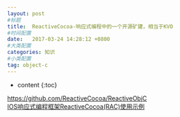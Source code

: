 ```yaml
---
layout: post
#标题
title:  ReactiveCocoa-响应式编程中的一个开源矿建，相当于KVO
#时间配置
date:   2017-03-24 14:28:12 +0800
#大类配置
categories: 知识
#小类配置
tag: object-c
---
```


* content
{:toc}


<a href="https://github.com/ReactiveCocoa/ReactiveObjC" target="_blank">https://github.com/ReactiveCocoa/ReactiveObjC</a><br>
<a href="IOS响应式编程框架ReactiveCocoa(RAC)使用示例" target="_blank">IOS响应式编程框架ReactiveCocoa(RAC)使用示例</a><br>